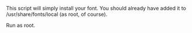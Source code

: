This script will simply install your font. You should already have added it to  /usr/share/fonts/local (as root, of course).

Run as root.
